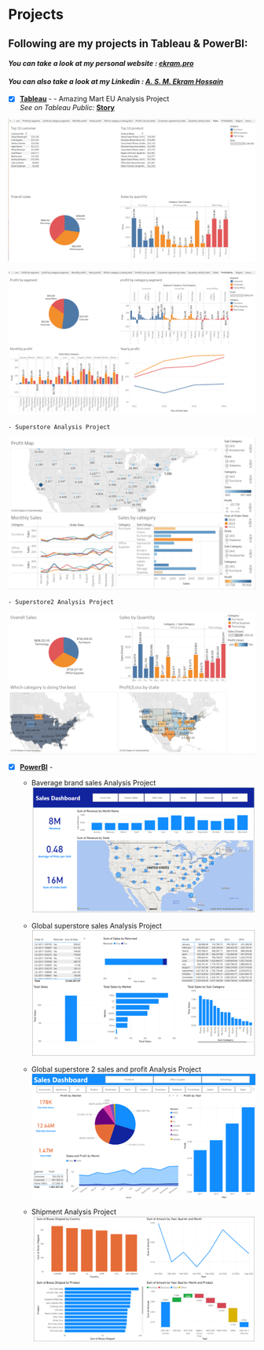 # Projects
## Following are my projects in Tableau & PowerBI: <br />
#### *You can take a look at my personal website : [ekram.pro](https://ekram.pro/)* <br />
#### *You can also take a look at my Linkedin : [A. S. M. Ekram Hossain](https://www.linkedin.com/in/a-s-m-ekram-hossain-ba837ab7/)* <br />


- [x] **[Tableau](#tableau)** -
      - Amazing Mart EU Analysis Project <br />
      *See on Tableau Public:* **[Story](https://public.tableau.com/app/profile/m.ekram.hossain/viz/amazin-mart-eu-report/Story1)**<br />

![Amazing Mart EU Dashboard - Sales](tableau/AmazingMart/AmazingMartEuSalesAnalysis.png)

![Amazing Mart EU Dashboard - Profit](tableau/AmazingMart/AmazingMartEuProfitAnalysis.png)


    - Superstore Analysis Project 
![Superstore  Dashboard](tableau/Superstore/profit%20and%20sales%20analysis%20of%20superstore.png)

    - Superstore2 Analysis Project 
![Superstore2 Dashboard](tableau/Superstore%202/Sales%20analysis%20for%20superstoe.png)

- [x] **[PowerBI](#powerbi)** -
    - Baverage brand sales Analysis Project 
![Baverage brand Dashboard - Sales](powerbi/Beverage%20brands/Revenue%20analysis%20of%20some%20beverage%20brand.png)

    - Global superstore sales Analysis Project
![Global superstore Dashboard - Sales](powerbi/Global%20Superstore/Global%20superstore%20sales%20analysis.png)

    - Global superstore 2 sales and profit Analysis Project 
![Global superstore 2 Dashboard - Sales & profit](powerbi/Global%20Superstore%202/Global%20superstore%20profit%20analysis.png)


    - Shipment Analysis Project 
![Shipment Dashboard - Sales](powerbi/Shipment%20report/Shipment%20report%20of%20company.png)
